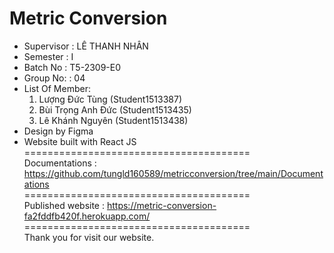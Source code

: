 # Metric Conversion

- Supervisor : LÊ THANH NHÂN
- Semester : I
- Batch No : T5-2309-E0
- Group No: : 04
- List Of Member:
  1.  Lượng Đức Tùng (Student1513387)
  2.  Bùi Trọng Anh Đức (Student1513435)
  3.  Lê Khánh Nguyên (Student1513438)
- Design by Figma
- Website built with React JS
  <br>
  =======================================<br>
  Documentations : https://github.com/tungld160589/metricconversion/tree/main/Documentations <br>
  =======================================<br>
  Published website : https://metric-conversion-fa2fddfb420f.herokuapp.com/ <br>
  =======================================<br>
  Thank you for visit our website.
